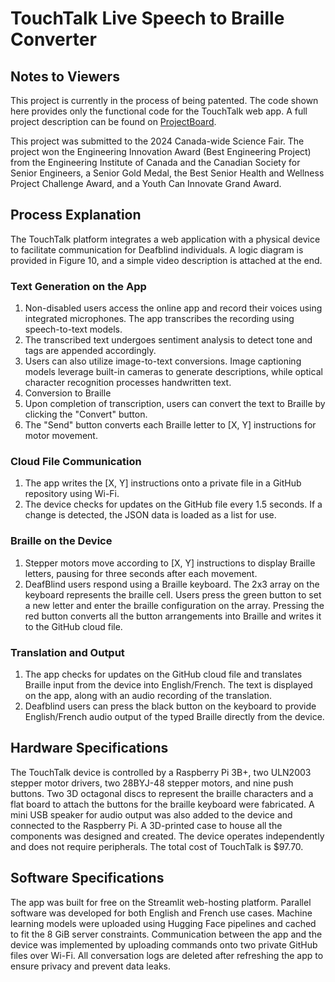 # TouchTalk Live Speech to Braille Converter
## Notes to Viewers
This project is currently in the process of being patented. The code shown here provides only the functional code for the TouchTalk web app. A full project description can be found on [ProjectBoard](https://partner.projectboard.world/ysc/project/touchtalk-an-innovative-communication-platform-for-the-deafblind). 

This project was submitted to the 2024 Canada-wide Science Fair. The project won the Engineering Innovation Award (Best Engineering Project) from the Engineering Institute of Canada and the Canadian Society for Senior Engineers, a Senior Gold Medal, the Best Senior Health and Wellness Project Challenge Award, and a Youth Can Innovate Grand Award. 

## Process Explanation
The TouchTalk platform integrates a web application with a physical device to facilitate communication for Deafblind individuals. A logic diagram is provided in Figure 10, and a simple video description is attached at the end.

### Text Generation on the App
1. Non-disabled users access the online app and record their voices using integrated microphones. The app transcribes the recording using speech-to-text models.
2. The transcribed text undergoes sentiment analysis to detect tone and tags are appended accordingly.
3. Users can also utilize image-to-text conversions. Image captioning models leverage built-in cameras to generate descriptions, while optical character recognition processes handwritten text.
4. Conversion to Braille
5. Upon completion of transcription, users can convert the text to Braille by clicking the "Convert" button.
6. The "Send" button converts each Braille letter to [X, Y] instructions for motor movement.

### Cloud File Communication
1. The app writes the [X, Y] instructions onto a private file in a GitHub repository using Wi-Fi.
2. The device checks for updates on the GitHub file every 1.5 seconds. If a change is detected, the JSON data is loaded as a list for use.

### Braille on the Device
1. Stepper motors move according to [X, Y] instructions to display Braille letters, pausing for three seconds after each movement.
2. DeafBlind users respond using a Braille keyboard. The 2x3 array on the keyboard represents the braille cell. Users press the green button to set a new letter and enter the braille configuration on the array. Pressing the red button converts all the button arrangements into Braille and writes it to the GitHub cloud file. 

### Translation and Output
1. The app checks for updates on the GitHub cloud file and translates Braille input from the device into English/French. The text is displayed on the app, along with an audio recording of the translation.
2. Deafblind users can press the black button on the keyboard to provide English/French audio output of the typed Braille directly from the device.

## Hardware Specifications
The TouchTalk device is controlled by a Raspberry Pi 3B+, two ULN2003 stepper motor drivers, two 28BYJ-48 stepper motors, and nine push buttons. Two 3D octagonal discs to represent the braille characters and a flat board to attach the buttons for the braille keyboard were fabricated. A mini USB speaker for audio output was also added to the device and connected to the Raspberry Pi. A 3D-printed case to house all the components was designed and created. The device operates independently and does not require peripherals. The total cost of TouchTalk is $97.70.

## Software Specifications
The app was built for free on the Streamlit web-hosting platform. Parallel software was developed for both English and French use cases. Machine learning models were uploaded using Hugging Face pipelines and cached to fit the 8 GiB server constraints. Communication between the app and the device was implemented by uploading commands onto two private GitHub files over Wi-Fi. All conversation logs are deleted after refreshing the app to ensure privacy and prevent data leaks.

